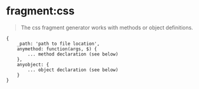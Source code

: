 # fragment:css

> The css fragment generator works with methods or object definitions.

	{
		_path: 'path to file location',
		anymethod: function(args, $) {
			... method declaration (see below)
		},
		anyobject: {
			... object declaration (see below)
		}
	}
